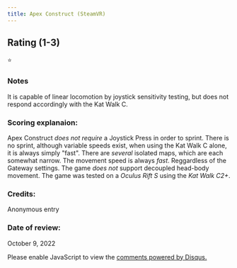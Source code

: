 ```yaml
---
title: Apex Construct (SteamVR)
---
```


## Rating (1-3)
⭐

### Notes
It is capable of linear locomotion by joystick sensitivity testing, but does not respond accordingly with the Kat Walk C.

### Scoring explanaion:
Apex Construct *does not require* a Joystick Press in order to sprint. There is no sprint, although variable speeds exist, when using the Kat Walk C alone, it is always simply "fast".
There are *several* isolated maps, which are each somewhat narrow.
The movement speed is always *fast*. Reggardless of the Gateway settings. 
The game *does not* support decoupled head-body movement.
The game was tested on a *Oculus Rift S* using the *Kat Walk C2+*.

### Credits:
Anonymous entry

### Date of review:
October 9, 2022

<div id="disqus_thread"></div>
<script>
    /**
    *  RECOMMENDED CONFIGURATION VARIABLES: EDIT AND UNCOMMENT THE SECTION BELOW TO INSERT DYNAMIC VALUES FROM YOUR PLATFORM OR CMS.
    *  LEARN WHY DEFINING THESE VARIABLES IS IMPORTANT: https://disqus.com/admin/universalcode/#configuration-variables    */
    /*
    var disqus_config = function () {
    this.page.url = PAGE_URL;  // Replace PAGE_URL with your page's canonical URL variable
    this.page.identifier = PAGE_IDENTIFIER; // Replace PAGE_IDENTIFIER with your page's unique identifier variable
    };
    */
    (function() { // DON'T EDIT BELOW THIS LINE
    var d = document, s = d.createElement('script');
    s.src = 'https://EXAMPLE.disqus.com/embed.js';
    s.setAttribute('data-timestamp', +new Date());
    (d.head || d.body).appendChild(s);
    })();
</script>
<noscript>Please enable JavaScript to view the <a href="https://disqus.com/?ref_noscript">comments powered by Disqus.</a></noscript>

